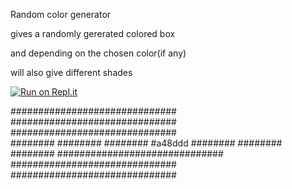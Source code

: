 Random color generator

gives a randomly gererated colored box

and depending on the chosen color(if any)

will also give different shades

[![Run on Repl.it](https://repl.it/badge/github/madillus/node-random-color-generator)](https://repl.it/github/madillus/node-random-color-generator)


############################## 
############################## 
##############################   
########              ########
########    #a48ddd   ########
########              ########
##############################
##############################
##############################